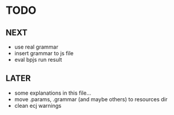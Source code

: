TODO
====

NEXT
----
- use real grammar
- insert grammar to js file
- eval bpjs run result

LATER
-----
- some explanations in this file...
- move .params, .grammar (and maybe others) to resources dir
- clean ecj warnings

